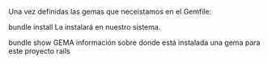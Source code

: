 Una vez definidas las gemas que neceistamos en el Gemfile:

bundle install
La instalará en nuestro sistema.

bundle show GEMA
información sobre donde está instalada una gema para este proyecto rails
